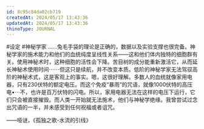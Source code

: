 ```yaml
---
id: 8c95c84da02cb719
createdAt: 2024/05/17 13:43:36
updatedAt: 2024/05/17 13:43:36
thinoType: JOURNAL
---
```

#设定 #神秘学家 ……兔毛手袋的理论是正确的，数据以及实验支撑也很完备。神秘学家的施术能力和他们的血统纯度呈线性关系——这和他们体内独特的细胞群有关。使用神秘术时，这种细胞的活性会下降。苦目树的成分能重新激活它，从而延长神秘术使用时间⋯⋯但这只是续航，并不改变本质。低阶的神秘学家无法驾驭高阶的神秘术式，这是客观上的事实。嗯，这很好理解。多数人的血统就像家用电器，只有230伏特的额定电压。而这个免疫“暴雨”的咒语，就像1000伏特的高压电•⋯不，也许是百万伏特的闪电。所以，家用电器无法在这样的电压下运行，它们只会被直接摧毁。而人类一开始就无法施术，他们与神秘学绝缘。我曾尝试过念出咒语的一半，并未感受到任何祝福或者诅咒。

——哑谜，《孤独之歌-水流的引线》
